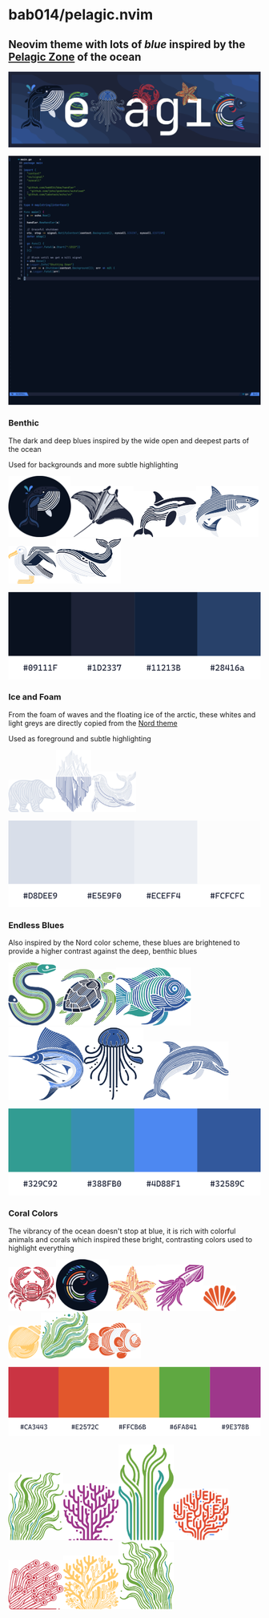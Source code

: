 # bab014/pelagic.nvim

## Neovim theme with lots of _blue_ inspired by the [Pelagic Zone](https://en.wikipedia.org/wiki/Pelagic_zone) of the ocean

![banner](./assets/pelagic_banner_seastar_1.png)

![neovim screenshot](./assets/nvim_screenshot.png)

### Benthic

The dark and deep blues inspired by the wide open and deepest parts of the ocean

Used for backgrounds and more subtle highlighting

<img src="./assets/pelagic_whale_color.png" alt="drawing" width="125"/><img src="./assets/pelagic_manta.png" alt="drawing" width="125"/><img src="./assets/pelagic_orca.png" alt="drawing" width="125"/><img src="./assets/pelagic_shark.png" alt="drawing" width="125"/><img src="./assets/pelagic_albatross.png" alt="drawing" width="95"/><img src="./assets/pelagic_humpback.png" alt="drawing" width="130"/>

![benthic swatch](./assets/dark_color_swatch.png)

### Ice and Foam

From the foam of waves and the floating ice of the arctic, these whites and light greys are directly copied from the [Nord theme](https://github.com/shaunsingh/nord.nvim)

Used as foreground and subtle highlighting

<img src="./assets/pelagic_polar_bear.png" alt="drawing" width="95"/><img src="./assets/ice_berg.png" alt="drawing" width="70"/><img src="./assets/pelagic_seal.png" alt="drawing" width="90"/>

![ice and foam swatch](./assets/white_color_swatch.png)

### Endless Blues

Also inspired by the Nord color scheme, these blues are brightened to provide a higher contrast against the deep, benthic blues

<img src="./assets/pelagic_s_eel.png" alt="drawing" width="95"/><img src="./assets/pelagic_turtle.png" alt="drawing" width="120"/><img src="./assets/pelagic_parrot_fish.png" alt="drawing" width="150"/><img src="./assets/pelagic_sail_fish.png" alt="drawing" width="150"/><img src="./assets/jelly_new.png" alt="drawing" width="120"/><img src="./assets/pelagic_dolphin.png" alt="drawing" width="170"/>

![endless blues swatch](./assets/blues_color_swatch.png)

### Coral Colors

The vibrancy of the ocean doesn't stop at blue, it is rich with colorful animals and corals which inspired these bright, contrasting colors used to highlight everything

<img src="./assets/pelagic_crab.png" alt="drawing" width="95"/><img src="./assets/pelagic_fish.png" alt="drawing" width="105"/><img src="./assets/pelagic_starfish.png" alt="drawing" width="95"/><img src="./assets/pelagic_squid.png" alt="drawing" width="95"/><img src="./assets/pelagic_orange_shell.png" alt="drawing" width="65"/><img src="./assets/pelagic_shell.png" alt="drawing" width="65"/><img src="./assets/pelagic_sea_weed.png" alt="drawing" width="95"/><img src="./assets/pelagic_clown_fish.png" alt="drawing" width="105"/>

![coral swatch](./assets/colors_color_swatch.png)

<img src="./assets/kelp_motion.png" alt="drawing" width="110"/><img src="./assets/coral_purple.png" alt="drawing" width="110"/><img src="./assets/kelp.png" alt="drawing" width="110"/><img src="./assets/coral_orange.png" alt="drawing" width="110"/><img src="./assets/coral_red.png" alt="drawing" width="110"/><img src="./assets/coral_yellow.png" alt="drawing" width="110"/><img src="./assets/kelp_motion_left.png" alt="drawing" width="110"/>
